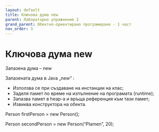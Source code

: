 ```yaml
---
layout: default
title: Ключова дума new
parent: Лабораторно упражнение 2
grand_parent: Обектно-ориентирано програмиране - 1 част
nav_order: 3
---
```

# Ключова дума new

Запазена дума – new

Запазената дума в Java „new“ :

* Използва се при създаване на инстанции на клас;
* Заделя памет по време на изпълнение на програмата (runtime);
* Запазва памет в heap-а и връща референция към тази памет;
* Извиква конструктора на обекта.

Person firstPerson  = new Person();

Person secondPerson = new Person(“Plamen”, 20);
